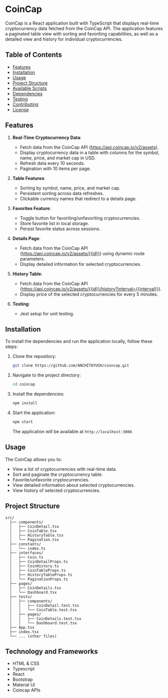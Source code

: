 # CoinCap

CoinCap is a React application built with TypeScript that displays real-time cryptocurrency data fetched from the CoinCap API. The application features a paginated table view with sorting and favoriting capabilities, as well as a detailed view and history for individual cryptocurrencies.

## Table of Contents

- [Features](#features)
- [Installation](#installation)
- [Usage](#usage)
- [Project Structure](#project-structure)
- [Available Scripts](#available-scripts)
- [Dependencies](#dependencies)
- [Testing](#testing)
- [Contributing](#contributing)
- [License](#license)

## Features

1. **Real-Time Cryptocurrency Data**:
    - Fetch data from the CoinCap API (https://api.coincap.io/v2/assets).
    - Display cryptocurrency data in a table with columns for the symbol, name, price, and market cap in USD.
    - Refresh data every 10 seconds.
    - Pagination with 10 items per page.

2. **Table Features**:
    - Sorting by symbol, name, price, and market cap.
    - Persistent sorting across data refreshes.
    - Clickable currency names that redirect to a details page.

3. **Favorites Feature**:
    - Toggle button for favoriting/unfavoriting cryptocurrencies.
    - Store favorite list in local storage.
    - Persist favorite status across sessions.

4. **Details Page**:
    - Fetch data from the CoinCap API (https://api.coincap.io/v2/assets/{{id}}) using dynamic route parameters.
    - Display detailed information for selected cryptocurrencies.

5. **History Table**:
    - Fetch data from the CoinCap API (https://api.coincap.io/v2/assets/{{id}}/history?interval={{interval}}).
    - Display price of the selected cryptocurrencies for every 5 minutes.

6. **Testing**:
    - Jest setup for unit testing.

## Installation

To install the dependencies and run the application locally, follow these steps:

1. Clone the repository:

    ```bash
    git clone https://github.com/ANCHITAYUSH/coincap.git
    ```

2. Navigate to the project directory:

    ```bash
    cd coincap
    ```

3. Install the dependencies:

    ```bash
    npm install
    ```

4. Start the application:

    ```bash
    npm start
    ```

    The application will be available at `http://localhost:3000`.

## Usage

The CoinCap allows you to:
- View a list of cryptocurrencies with real-time data.
- Sort and paginate the cryptocurrency table.
- Favorite/unfavorite cryptocurrencies.
- View detailed information about selected cryptocurrencies.
- View history of selected cryptocurrencies.

## Project Structure

```plaintext
src/
  ├── components/
  │   ├── CoinDetail.tsx
  │   ├── CoinTable.tsx
  │   ├── HistoryTable.tsx
  │   └── Pagination.tsx
  ├── constants/
  │   └── index.ts
  ├── interfaces/
  │   ├── Coin.ts
  │   ├── CoinDetailProps.ts
  │   ├── CoinHistory.ts
  │   ├── CoinTableProps.ts
  │   ├── HistoryTableProps.ts
  │   └── PaginationProps.ts
  ├── pages/
  │   ├── CoinDetails.tsx
  │   └── Dashboard.tsx
  ├── tests/
  │   ├── components/
  │   │   ├── CoinDetail.test.tsx
  │   │   └── CoinTable.test.tsx
  │   ├── pages/
  │   │   ├── CoinDetails.test.tsx
  │   │   └── Dashboard.test.tsx
  ├── App.tsx
  ├── index.tsx
  └── ... (other files)
   ```

## Technology and Frameworks
- HTML & CSS
- Typescript
- React
- Bootstrap
- Material UI
- Coincap APIs

